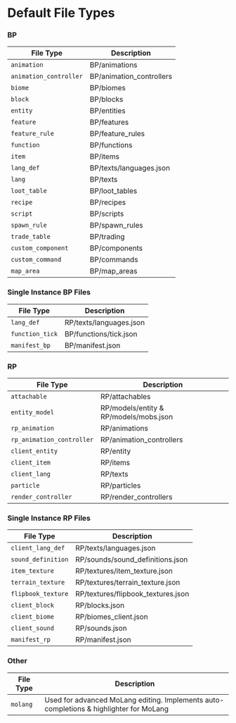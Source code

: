 # Default File Types

### BP

| File Type              | Description              |
| ---------------------- | ------------------------ |
| `animation`            | BP/animations            |
| `animation_controller` | BP/animation_controllers |
| `biome`                | BP/biomes                |
| `block`                | BP/blocks                |
| `entity`               | BP/entities              |
| `feature`              | BP/features              |
| `feature_rule`         | BP/feature_rules         |
| `function`             | BP/functions             |
| `item`                 | BP/items                 |
| `lang_def`             | BP/texts/languages.json  |
| `lang`                 | BP/texts                 |
| `loot_table`           | BP/loot_tables           |
| `recipe`               | BP/recipes               |
| `script`               | BP/scripts               |
| `spawn_rule`           | BP/spawn_rules           |
| `trade_table`          | BP/trading               |
| `custom_component`     | BP/components            |
| `custom_command`       | BP/commands              |
| `map_area`             | BP/map_areas             |

### Single Instance BP Files

| File Type       | Description             |
| --------------- | ----------------------- |
| `lang_def`      | RP/texts/languages.json |
| `function_tick` | BP/functions/tick.json  |
| `manifest_bp`   | BP/manifest.json        |

### RP

| File Type                 | Description                            |
| ------------------------- | -------------------------------------- |
| `attachable`              | RP/attachables                         |
| `entity_model`            | RP/models/entity & RP/models/mobs.json |
| `rp_animation`            | RP/animations                          |
| `rp_animation_controller` | RP/animation_controllers               |
| `client_entity`           | RP/entity                              |
| `client_item`             | RP/items                               |
| `client_lang`             | RP/texts                               |
| `particle`                | RP/particles                           |
| `render_controller`       | RP/render_controllers                  |

### Single Instance RP Files

| File Type          | Description                        |
| ------------------ | ---------------------------------- |
| `client_lang_def`  | RP/texts/languages.json            |
| `sound_definition` | RP/sounds/sound_definitions.json   |
| `item_texture`     | RP/textures/item_texture.json      |
| `terrain_texture`  | RP/textures/terrain_texture.json   |
| `flipbook_texture` | RP/textures/flipbook_textures.json |
| `client_block`     | RP/blocks.json                     |
| `client_biome`     | RP/biomes_client.json              |
| `client_sound`     | RP/sounds.json                     |
| `manifest_rp`      | RP/manifest.json                   |

### Other

| File Type | Description                                                                            |
| --------- | -------------------------------------------------------------------------------------- |
| `molang`  | Used for advanced MoLang editing. Implements auto-completions & highlighter for MoLang |
